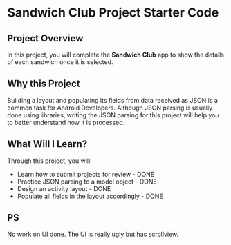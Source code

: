 # Sandwich Club Project Starter Code

## Project Overview
In this project, you will complete the **Sandwich Club** app to
show the details of each sandwich once it is selected.

## Why this Project

Building a layout and populating its fields from data received as JSON
is a common task for Android Developers. Although JSON parsing is usually
done using libraries, writing the JSON parsing for  this project will
help you to better understand how it is processed.

## What Will I Learn?
Through this project, you will:
- Learn how to submit projects for review - DONE
- Practice JSON parsing to a model object - DONE
- Design an activity layout - DONE
- Populate all fields in the layout accordingly - DONE

## PS
No work on UI done. The UI is really ugly but has scrollview.